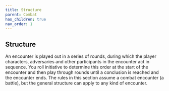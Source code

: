 ```yaml
---
title: Structure
parent: Combat
has_children: true
nav_order: 1
---
```


## Structure
An encounter is played out in a series of rounds, during which the player characters, adversaries and other participants in the encounter act in sequence. You roll initiative to determine this order at the start of the encounter and then play through rounds until a conclusion is reached and the encounter ends. The rules in this section assume a combat encounter (a battle), but the general structure can apply to any kind of encounter.
